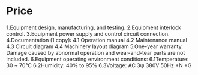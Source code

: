 # Price
1.Equipment design, manufacturing, and testing.
2.Equipment interlock control.
3.Equipment power supply and control circuit connection.
4.Documentation (1 copy):
4.1 Operation manual
4.2 Maintenance manual
4.3 Circuit diagram
4.4 Machinery layout diagram
5.One-year warranty. Damage caused by abnormal operation and wear-and-tear parts are not included.
6.Equipment operating environment conditions:
	6.1Temperature: 30 ~ 70°C
	6.2Humidity: 40% to 95%
	6.3Voltage: AC 3ψ 380V 50Hz +N +G